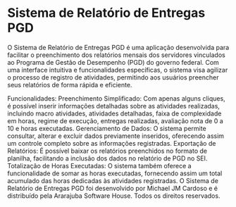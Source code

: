 # Sistema de Relatório de Entregas PGD

O Sistema de Relatório de Entregas PGD é uma aplicação desenvolvida para facilitar o preenchimento dos relatórios mensais dos servidores vinculados ao Programa de Gestão de Desempenho (PGD) do governo federal. Com uma interface intuitiva e funcionalidades específicas, o sistema visa agilizar o processo de registro de atividades, permitindo aos usuários preencher seus relatórios de forma rápida e eficiente.

Funcionalidades:
Preenchimento Simplificado: Com apenas alguns cliques, é possível inserir informações detalhadas sobre as atividades realizadas, incluindo macro atividades, atividades detalhadas, faixa de complexidade em horas, regime de execução, entregas realizadas, avaliação nota de 0 a 10 e horas executadas.
Gerenciamento de Dados: O sistema permite consultar, alterar e excluir dados previamente inseridos, oferecendo assim um controle completo sobre as informações registradas.
Exportação de Relatórios: É possível baixar os relatórios preenchidos no formato de planilha, facilitando a inclusão dos dados no relatório de PGD no SEI.
Totalização de Horas Executadas: O sistema também oferece a funcionalidade de somar as horas executadas, fornecendo assim um total acumulado das horas dedicadas às atividades registradas.
O Sistema de Relatório de Entregas PGD foi desenvolvido por Michael JM Cardoso e é distribuído pela Ararajuba Software House. Todos os direitos reservados.
